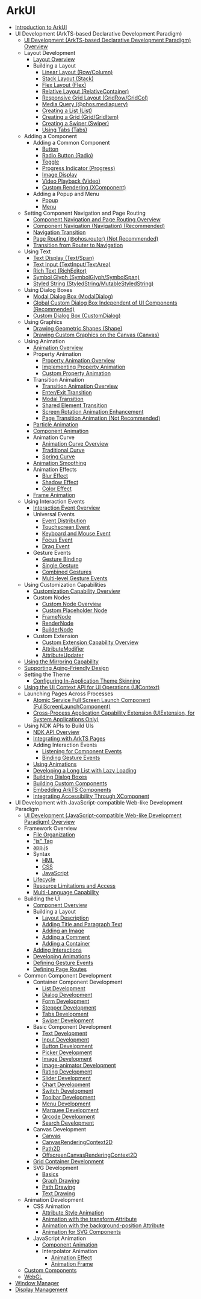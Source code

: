 # ArkUI
- [Introduction to ArkUI](arkui-overview.md)
- UI Development (ArkTS-based Declarative Development Paradigm)
  - [UI Development (ArkTS-based Declarative Development Paradigm) Overview](arkts-ui-development-overview.md)
  - Layout Development
    - [Layout Overview](arkts-layout-development-overview.md)
    - Building a Layout
      - [Linear Layout (Row/Column)](arkts-layout-development-linear.md)
      - [Stack Layout (Stack)](arkts-layout-development-stack-layout.md)
      - [Flex Layout (Flex)](arkts-layout-development-flex-layout.md)
      - [Relative Layout (RelativeContainer)](arkts-layout-development-relative-layout.md)
      - [Responsive Grid Layout (GridRow/GridCol)](arkts-layout-development-grid-layout.md)
      - [Media Query (@ohos.mediaquery)](arkts-layout-development-media-query.md)
      - [Creating a List (List)](arkts-layout-development-create-list.md)
      - [Creating a Grid (Grid/GridItem)](arkts-layout-development-create-grid.md)
      - [Creating a Swiper (Swiper)](arkts-layout-development-create-looping.md)
      - [Using Tabs (Tabs)](arkts-navigation-tabs.md)
  - Adding a Component
    - Adding a Common Component
      - [Button](arkts-common-components-button.md)
      - [Radio Button (Radio)](arkts-common-components-radio-button.md)
      - [Toggle](arkts-common-components-switch.md)
      - [Progress Indicator (Progress)](arkts-common-components-progress-indicator.md)
      - [Image Display](arkts-graphics-display.md)
      - [Video Playback (Video)](arkts-common-components-video-player.md)
      - [Custom Rendering (XComponent)](napi-xcomponent-guidelines.md)
    - Adding a Popup and Menu
      - [Popup](arkts-popup-and-menu-components-popup.md)
      - [Menu](arkts-popup-and-menu-components-menu.md)
  - Setting Component Navigation and Page Routing
    - [Component Navigation and Page Routing Overview](arkts-navigation-introduction.md)
    - [Component Navigation (Navigation) (Recommended)](arkts-navigation-navigation.md)
    - [Navigation Transition](arkts-navigation-transition.md)
    - [Page Routing (@ohos.router) (Not Recommended)](arkts-routing.md)
    - [Transition from Router to Navigation](arkts-router-to-navigation.md)
  - Using Text
    - [Text Display (Text/Span)](arkts-common-components-text-display.md)
    - [Text Input (TextInput/TextArea)](arkts-common-components-text-input.md)
    - [Rich Text (RichEditor)](arkts-common-components-richeditor.md)
    - [Symbol Glyph (SymbolGlyph/SymbolSpan)](arkts-common-components-symbol.md)
    - [Styled String (StyledString/MutableStyledString)](arkts-styled-string.md)
  - Using Dialog Boxes
    - [Modal Dialog Box (ModalDialog)](arkts-modal-dialog.md)
    - [Global Custom Dialog Box Independent of UI Components (Recommended)](arkts-uicontext-custom-dialog.md)
    - [Custom Dialog Box (CustomDialog)](arkts-common-components-custom-dialog.md)
  - Using Graphics
    - [Drawing Geometric Shapes (Shape)](arkts-geometric-shape-drawing.md)
    - [Drawing Custom Graphics on the Canvas (Canvas)](arkts-drawing-customization-on-canvas.md)
  - Using Animation
    - [Animation Overview](arkts-animation.md)
    - Property Animation
      - [Property Animation Overview](arkts-attribute-animation-overview.md)
      - [Implementing Property Animation](arkts-attribute-animation-apis.md)
      - [Custom Property Animation](arkts-custom-attribute-animation.md)
    - Transition Animation
      - [Transition Animation Overview](arkts-transition-overview.md)
      - [Enter/Exit Transition](arkts-enter-exit-transition.md)
      - [Modal Transition](arkts-modal-transition.md)
      - [Shared Element Transition](arkts-shared-element-transition.md)
      - [Screen Rotation Animation Enhancement](arkts-rotation-transition-animation.md)   
      - [Page Transition Animation (Not Recommended)](arkts-page-transition-animation.md)
    - [Particle Animation](arkts-particle-animation.md)
    - [Component Animation](arkts-component-animation.md)
    - Animation Curve
      - [Animation Curve Overview](arkts-curve-overview.md)
      - [Traditional Curve](arkts-traditional-curve.md)
      - [Spring Curve](arkts-spring-curve.md)
    - [Animation Smoothing](arkts-animation-smoothing.md)
    - Animation Effects
      - [Blur Effect](arkts-blur-effect.md)
      - [Shadow Effect](arkts-shadow-effect.md)
      - [Color Effect](arkts-color-effect.md)
    - [Frame Animation](arkts-animator.md)
  - Using Interaction Events
    - [Interaction Event Overview](arkts-event-overview.md)
    - Universal Events
      - [Event Distribution](arkts-common-events-distribute.md)
      - [Touchscreen Event](arkts-common-events-touch-screen-event.md)
      - [Keyboard and Mouse Event](arkts-common-events-device-input-event.md)
      - [Focus Event](arkts-common-events-focus-event.md)
      - [Drag Event](arkts-common-events-drag-event.md)
    - Gesture Events
      - [Gesture Binding](arkts-gesture-events-binding.md)
      - [Single Gesture](arkts-gesture-events-single-gesture.md)
      - [Combined Gestures](arkts-gesture-events-combined-gestures.md)
      - [Multi-level Gesture Events](arkts-gesture-events-multi-level-gesture.md)
  - Using Customization Capabilities
    - [Customization Capability Overview](arkts-user-defined.md)
    - Custom Nodes
      - [Custom Node Overview](arkts-user-defined-node.md)
      - [Custom Placeholder Node](arkts-user-defined-place-hoder.md)
      - [FrameNode](arkts-user-defined-arktsNode-frameNode.md)
      - [RenderNode](arkts-user-defined-arktsNode-renderNode.md)
      - [BuilderNode](arkts-user-defined-arktsNode-builderNode.md)
    - Custom Extension
      - [Custom Extension Capability Overview](arkts-user-defined-modifier.md)
      - [AttributeModifier](arkts-user-defined-extension-attributeModifier.md)
      - [AttributeUpdater](arkts-user-defined-extension-attributeUpdater.md)
  - [Using the Mirroring Capability](arkts-mirroring-display.md)
  - [Supporting Aging-Friendly Design](arkui-support-for-aging-adaptation.md)
  - Setting the Theme
    - [Configuring In-Application Theme Skinning](theme_skinning.md)
  - [Using the UI Context API for UI Operations (UIContext)](arkts-global-interface.md)
  - Launching Pages Across Processes
    - [Atomic Service Full Screen Launch Component (FullScreenLaunchComponent)](arkts-FullScreenComponent.md)
    <!--Del-->
    - [Cross-Process Application Capability Extension (UIExtension, for System Applications Only)](arkts-ui-extension-components.md)
    <!--DelEnd-->
  - Using NDK APIs to Build UIs
    - [NDK API Overview](ndk-build-ui-overview.md)
    - [Integrating with ArkTS Pages](ndk-access-the-arkts-page.md)
    - Adding Interaction Events
      - [Listening for Component Events](ndk-listen-to-component-events.md)
      - [Binding Gesture Events](ndk-bind-gesture-events.md)
    - [Using Animations](ndk-use-animation.md)
    - [Developing a Long List with Lazy Loading](ndk-loading-long-list.md)
    - [Building Dialog Boxes](ndk-build-pop-up-window.md)
    - [Building Custom Components](ndk-build-custom-components.md)
    - [Embedding ArkTS Components](ndk-embed-arkts-components.md)
    - [Integrating Accessibility Through XComponent](ndk-accessibility-xcomponent.md)
- UI Development with JavaScript-compatible Web-like Development Paradigm
  - [UI Development (JavaScript-compatible Web-like Development Paradigm) Overview](ui-js-overview.md)
  - Framework Overview
    - [File Organization](js-framework-file.md)
    - ["js" Tag](js-framework-js-tag.md)
    - [app.js](js-framework-js-file.md)
    - Syntax
      - [HML](js-framework-syntax-hml.md)
      - [CSS](js-framework-syntax-css.md)
      - [JavaScript](js-framework-syntax-js.md)
    - [Lifecycle](js-framework-lifecycle.md)
    - [Resource Limitations and Access](js-framework-resource-restriction.md)
    - [Multi-Language Capability](js-framework-multiple-languages.md)
  - Building the UI
    - [Component Overview](ui-js-building-ui-component.md)
    - Building a Layout
      - [Layout Description](ui-js-building-ui-layout-intro.md)
      - [Adding Title and Paragraph Text](ui-js-building-ui-layout-text.md)
      - [Adding an Image](ui-js-building-ui-layout-image.md)
      - [Adding a Comment](ui-js-building-ui-layout-comment.md)
      - [Adding a Container](ui-js-building-ui-layout-external-container.md)
    - [Adding Interactions](ui-js-building-ui-interactions.md)
    - [Developing Animations](ui-js-building-ui-animation.md)
    - [Defining Gesture Events](ui-js-building-ui-event.md)
    - [Defining Page Routes](ui-js-building-ui-routes.md)
  - Common Component Development
    - Container Component Development
      - [List Development](ui-js-components-list.md)
      - [Dialog Development](ui-js-components-dialog.md)
      - [Form Development](ui-js-components-form.md)
      - [Stepper Development](ui-js-components-stepper.md)
      - [Tabs Development](ui-js-component-tabs.md)
      - [Swiper Development](ui-js-components-swiper.md)
    - Basic Component Development
      - [Text Development](ui-js-components-text.md)
      - [Input Development](ui-js-components-input.md)
      - [Button Development](ui-js-components-button.md)
      - [Picker Development](ui-js-components-picker.md)
      - [Image Development](ui-js-components-images.md)
      - [Image-animator Development](ui-js-components-image-animator.md)
      - [Rating Development](ui-js-components-rating.md)
      - [Slider Development](ui-js-components-slider.md)
      - [Chart Development](ui-js-components-chart.md)
      - [Switch Development](ui-js-components-switch.md)
      - [Toolbar Development](ui-js-components-toolbar.md)
      - [Menu Development](ui-js-components-menu.md)
      - [Marquee Development](ui-js-components-marquee.md)
      - [Qrcode Development](ui-js-components-qrcode.md)
      - [Search Development](ui-js-components-search.md)
    - Canvas Development
      - [Canvas](ui-js-components-canvas.md)
      - [CanvasRenderingContext2D](ui-js-components-canvasrenderingcontext2d.md)
      - [Path2D](ui-js-components-path2d.md)
      - [OffscreenCanvasRenderingContext2D](ui-js-components-offscreencanvas.md)
    - [Grid Container Development](ui-js-components-grid.md)
    - SVG Development
      - [Basics](ui-js-components-svg-overview.md)
      - [Graph Drawing](ui-js-components-svg-graphics.md)
      - [Path Drawing](ui-js-components-svg-path.md)
      - [Text Drawing](ui-js-components-svg-text.md)
  - Animation Development
    - CSS Animation
      - [Attribute Style Animation](ui-js-animate-attribute-style.md)
      - [Animation with the transform Attribute](ui-js-animate-transform.md)
      - [Animation with the background-position Attribute](ui-js-animate-background-position-style.md)
      - [Animation for SVG Components](ui-js-animate-svg.md)
    - JavaScript Animation
      - [Component Animation](ui-js-animate-component.md)
      - Interpolator Animation
        - [Animation Effect](ui-js-animate-dynamic-effects.md)
        - [Animation Frame](ui-js-animate-frame.md)
  - [Custom Components](ui-js-custom-components.md)
  - [WebGL](../webgl/Readme-EN.md)
- [Window Manager](../windowmanager/Readme-EN.md)
- [Display Management](../displaymanager/Readme-EN.md)

